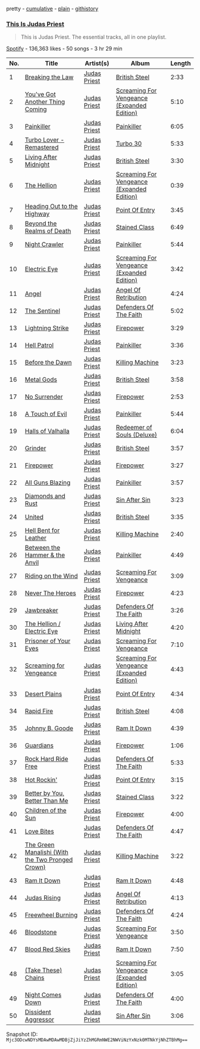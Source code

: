 pretty - [cumulative](/playlists/cumulative/37i9dQZF1DZ06evO1q6zh6.md) - [plain](/playlists/plain/37i9dQZF1DZ06evO1q6zh6) - [githistory](https://github.githistory.xyz/mackorone/spotify-playlist-archive/blob/main/playlists/plain/37i9dQZF1DZ06evO1q6zh6)

### [This Is Judas Priest](https://open.spotify.com/playlist/37i9dQZF1DZ06evO1q6zh6)

> This is Judas Priest\. The essential tracks, all in one playlist.

[Spotify](https://open.spotify.com/user/spotify) - 136,363 likes - 50 songs - 3 hr 29 min

| No. | Title | Artist(s) | Album | Length |
|---|---|---|---|---|
| 1 | [Breaking the Law](https://open.spotify.com/track/2RaA6kIcvomt77qlIgGhCT) | [Judas Priest](https://open.spotify.com/artist/2tRsMl4eGxwoNabM08Dm4I) | [British Steel](https://open.spotify.com/album/5bqtZRbUZUxUps8mrO9tGY) | 2:33 |
| 2 | [You've Got Another Thing Coming](https://open.spotify.com/track/4f3RDq9nYPBeR1yMSgnmBm) | [Judas Priest](https://open.spotify.com/artist/2tRsMl4eGxwoNabM08Dm4I) | [Screaming For Vengeance \(Expanded Edition\)](https://open.spotify.com/album/55MZQrenomrTq0aQneC7Pi) | 5:10 |
| 3 | [Painkiller](https://open.spotify.com/track/0L7zm6afBEtrNKo6C6Gj08) | [Judas Priest](https://open.spotify.com/artist/2tRsMl4eGxwoNabM08Dm4I) | [Painkiller](https://open.spotify.com/album/7LgrhuKnAXpNEv8qzcVd2t) | 6:05 |
| 4 | [Turbo Lover \- Remastered](https://open.spotify.com/track/1i5yWGXgtFABa0czv2pbZH) | [Judas Priest](https://open.spotify.com/artist/2tRsMl4eGxwoNabM08Dm4I) | [Turbo 30](https://open.spotify.com/album/7ipED6pLR8QJpO6PN9CC2U) | 5:33 |
| 5 | [Living After Midnight](https://open.spotify.com/track/0IXpUl1fn2QZcBavfuq0H4) | [Judas Priest](https://open.spotify.com/artist/2tRsMl4eGxwoNabM08Dm4I) | [British Steel](https://open.spotify.com/album/5bqtZRbUZUxUps8mrO9tGY) | 3:30 |
| 6 | [The Hellion](https://open.spotify.com/track/7LLQxMvAYOpoC2PKe3VQn5) | [Judas Priest](https://open.spotify.com/artist/2tRsMl4eGxwoNabM08Dm4I) | [Screaming For Vengeance \(Expanded Edition\)](https://open.spotify.com/album/55MZQrenomrTq0aQneC7Pi) | 0:39 |
| 7 | [Heading Out to the Highway](https://open.spotify.com/track/7sicPw7V9SYJl3Zjme9i4p) | [Judas Priest](https://open.spotify.com/artist/2tRsMl4eGxwoNabM08Dm4I) | [Point Of Entry](https://open.spotify.com/album/02mDd1vg3xHPOxpNYkZIGP) | 3:45 |
| 8 | [Beyond the Realms of Death](https://open.spotify.com/track/3Rtv6zRNKpeSygXoaF9kCm) | [Judas Priest](https://open.spotify.com/artist/2tRsMl4eGxwoNabM08Dm4I) | [Stained Class](https://open.spotify.com/album/0v6FGuCgvRotTNL1KoX297) | 6:49 |
| 9 | [Night Crawler](https://open.spotify.com/track/0MU1TyyAbuoXLGiQBgW9CI) | [Judas Priest](https://open.spotify.com/artist/2tRsMl4eGxwoNabM08Dm4I) | [Painkiller](https://open.spotify.com/album/7LgrhuKnAXpNEv8qzcVd2t) | 5:44 |
| 10 | [Electric Eye](https://open.spotify.com/track/3w9zHVKI28aUPZTxq8oDC6) | [Judas Priest](https://open.spotify.com/artist/2tRsMl4eGxwoNabM08Dm4I) | [Screaming For Vengeance \(Expanded Edition\)](https://open.spotify.com/album/55MZQrenomrTq0aQneC7Pi) | 3:42 |
| 11 | [Angel](https://open.spotify.com/track/0HSqXHUdHUbDjWxYIClohv) | [Judas Priest](https://open.spotify.com/artist/2tRsMl4eGxwoNabM08Dm4I) | [Angel Of Retribution](https://open.spotify.com/album/12rTdEhRhwPpV0XJvZW9u1) | 4:24 |
| 12 | [The Sentinel](https://open.spotify.com/track/6noDJ06v7z8bCsBitjxFG2) | [Judas Priest](https://open.spotify.com/artist/2tRsMl4eGxwoNabM08Dm4I) | [Defenders Of The Faith](https://open.spotify.com/album/3o0mPpetAFCOIFkUaw1egl) | 5:02 |
| 13 | [Lightning Strike](https://open.spotify.com/track/6qopop1Rc9r1RjEIBQhc8d) | [Judas Priest](https://open.spotify.com/artist/2tRsMl4eGxwoNabM08Dm4I) | [Firepower](https://open.spotify.com/album/7p3G0OCxtlWyJcPE1FxnyB) | 3:29 |
| 14 | [Hell Patrol](https://open.spotify.com/track/6QKplS12OIhLVzbfCOLesv) | [Judas Priest](https://open.spotify.com/artist/2tRsMl4eGxwoNabM08Dm4I) | [Painkiller](https://open.spotify.com/album/7LgrhuKnAXpNEv8qzcVd2t) | 3:36 |
| 15 | [Before the Dawn](https://open.spotify.com/track/29KPwkhfGpRkrL57TmFbDE) | [Judas Priest](https://open.spotify.com/artist/2tRsMl4eGxwoNabM08Dm4I) | [Killing Machine](https://open.spotify.com/album/5Ud4v6Y2UC3uNeTdVssXj0) | 3:23 |
| 16 | [Metal Gods](https://open.spotify.com/track/0VFfZVCFNe1I2IIChVBR5m) | [Judas Priest](https://open.spotify.com/artist/2tRsMl4eGxwoNabM08Dm4I) | [British Steel](https://open.spotify.com/album/5bqtZRbUZUxUps8mrO9tGY) | 3:58 |
| 17 | [No Surrender](https://open.spotify.com/track/1Fr7OlVZrc3mDvru8j2cFi) | [Judas Priest](https://open.spotify.com/artist/2tRsMl4eGxwoNabM08Dm4I) | [Firepower](https://open.spotify.com/album/7p3G0OCxtlWyJcPE1FxnyB) | 2:53 |
| 18 | [A Touch of Evil](https://open.spotify.com/track/08hn5vq1XnVmVQI4mfzsXa) | [Judas Priest](https://open.spotify.com/artist/2tRsMl4eGxwoNabM08Dm4I) | [Painkiller](https://open.spotify.com/album/7LgrhuKnAXpNEv8qzcVd2t) | 5:44 |
| 19 | [Halls of Valhalla](https://open.spotify.com/track/4zX2bEgFHUIZV8rR3qsLor) | [Judas Priest](https://open.spotify.com/artist/2tRsMl4eGxwoNabM08Dm4I) | [Redeemer of Souls \(Deluxe\)](https://open.spotify.com/album/0RIfXMHvRpLqHsZ0FZE3mS) | 6:04 |
| 20 | [Grinder](https://open.spotify.com/track/54IuIxOITRtbK8cU7fHIQf) | [Judas Priest](https://open.spotify.com/artist/2tRsMl4eGxwoNabM08Dm4I) | [British Steel](https://open.spotify.com/album/5bqtZRbUZUxUps8mrO9tGY) | 3:57 |
| 21 | [Firepower](https://open.spotify.com/track/3uDNzcGyRINKSFedKCvEwB) | [Judas Priest](https://open.spotify.com/artist/2tRsMl4eGxwoNabM08Dm4I) | [Firepower](https://open.spotify.com/album/7p3G0OCxtlWyJcPE1FxnyB) | 3:27 |
| 22 | [All Guns Blazing](https://open.spotify.com/track/2Ip7WDoKDeVGnWsnOCzinV) | [Judas Priest](https://open.spotify.com/artist/2tRsMl4eGxwoNabM08Dm4I) | [Painkiller](https://open.spotify.com/album/7LgrhuKnAXpNEv8qzcVd2t) | 3:57 |
| 23 | [Diamonds and Rust](https://open.spotify.com/track/2Z17Q91PB11tzkDh0QQtd6) | [Judas Priest](https://open.spotify.com/artist/2tRsMl4eGxwoNabM08Dm4I) | [Sin After Sin](https://open.spotify.com/album/2GXeHOkRouW0LnKBMUnVtv) | 3:23 |
| 24 | [United](https://open.spotify.com/track/5QJTiFUvKTVEwcDrek3xpU) | [Judas Priest](https://open.spotify.com/artist/2tRsMl4eGxwoNabM08Dm4I) | [British Steel](https://open.spotify.com/album/5bqtZRbUZUxUps8mrO9tGY) | 3:35 |
| 25 | [Hell Bent for Leather](https://open.spotify.com/track/0SEd8AUWG3j4YFsFEVmGjW) | [Judas Priest](https://open.spotify.com/artist/2tRsMl4eGxwoNabM08Dm4I) | [Killing Machine](https://open.spotify.com/album/5Ud4v6Y2UC3uNeTdVssXj0) | 2:40 |
| 26 | [Between the Hammer & the Anvil](https://open.spotify.com/track/3DfE7Ysl7H40yDbGFSuzPU) | [Judas Priest](https://open.spotify.com/artist/2tRsMl4eGxwoNabM08Dm4I) | [Painkiller](https://open.spotify.com/album/7LgrhuKnAXpNEv8qzcVd2t) | 4:49 |
| 27 | [Riding on the Wind](https://open.spotify.com/track/4Myj2cmlFC8tsq9cqj082O) | [Judas Priest](https://open.spotify.com/artist/2tRsMl4eGxwoNabM08Dm4I) | [Screaming For Vengeance](https://open.spotify.com/album/0V7mTTzioHiYIjfM8ATZBI) | 3:09 |
| 28 | [Never The Heroes](https://open.spotify.com/track/2dyoAUok3JghK7dQQeQ2lU) | [Judas Priest](https://open.spotify.com/artist/2tRsMl4eGxwoNabM08Dm4I) | [Firepower](https://open.spotify.com/album/7p3G0OCxtlWyJcPE1FxnyB) | 4:23 |
| 29 | [Jawbreaker](https://open.spotify.com/track/3T1k6b4zMzA2bW8klvKCcX) | [Judas Priest](https://open.spotify.com/artist/2tRsMl4eGxwoNabM08Dm4I) | [Defenders Of The Faith](https://open.spotify.com/album/3o0mPpetAFCOIFkUaw1egl) | 3:26 |
| 30 | [The Hellion / Electric Eye](https://open.spotify.com/track/4LPCfppIoBx8tpW9LrLtWj) | [Judas Priest](https://open.spotify.com/artist/2tRsMl4eGxwoNabM08Dm4I) | [Living After Midnight](https://open.spotify.com/album/4eoB0NlHD1fentI8ZbXBv5) | 4:20 |
| 31 | [Prisoner of Your Eyes](https://open.spotify.com/track/2VLwPKY2gaBxGxwgmwRDUf) | [Judas Priest](https://open.spotify.com/artist/2tRsMl4eGxwoNabM08Dm4I) | [Screaming For Vengeance](https://open.spotify.com/album/0V7mTTzioHiYIjfM8ATZBI) | 7:10 |
| 32 | [Screaming for Vengeance](https://open.spotify.com/track/5xmmAlr7JqT53WqacPRhLA) | [Judas Priest](https://open.spotify.com/artist/2tRsMl4eGxwoNabM08Dm4I) | [Screaming For Vengeance \(Expanded Edition\)](https://open.spotify.com/album/55MZQrenomrTq0aQneC7Pi) | 4:43 |
| 33 | [Desert Plains](https://open.spotify.com/track/1zMXCwfwiIGPZA4kq7ideV) | [Judas Priest](https://open.spotify.com/artist/2tRsMl4eGxwoNabM08Dm4I) | [Point Of Entry](https://open.spotify.com/album/02mDd1vg3xHPOxpNYkZIGP) | 4:34 |
| 34 | [Rapid Fire](https://open.spotify.com/track/1Ym7220l4W7Yz7Yt26rWSr) | [Judas Priest](https://open.spotify.com/artist/2tRsMl4eGxwoNabM08Dm4I) | [British Steel](https://open.spotify.com/album/5bqtZRbUZUxUps8mrO9tGY) | 4:08 |
| 35 | [Johnny B\. Goode](https://open.spotify.com/track/307B0j257d72HTyAiohF8N) | [Judas Priest](https://open.spotify.com/artist/2tRsMl4eGxwoNabM08Dm4I) | [Ram It Down](https://open.spotify.com/album/1t2M4YmH8x9Tplcxq08H5l) | 4:39 |
| 36 | [Guardians](https://open.spotify.com/track/0yO4LQ2u0Y9Wc9SFI22KzW) | [Judas Priest](https://open.spotify.com/artist/2tRsMl4eGxwoNabM08Dm4I) | [Firepower](https://open.spotify.com/album/7p3G0OCxtlWyJcPE1FxnyB) | 1:06 |
| 37 | [Rock Hard Ride Free](https://open.spotify.com/track/5KQY3KDpQ3tO29W7iJNfFq) | [Judas Priest](https://open.spotify.com/artist/2tRsMl4eGxwoNabM08Dm4I) | [Defenders Of The Faith](https://open.spotify.com/album/3o0mPpetAFCOIFkUaw1egl) | 5:33 |
| 38 | [Hot Rockin'](https://open.spotify.com/track/3Rd4UGMRy3WWY9rcSvpvlG) | [Judas Priest](https://open.spotify.com/artist/2tRsMl4eGxwoNabM08Dm4I) | [Point Of Entry](https://open.spotify.com/album/02mDd1vg3xHPOxpNYkZIGP) | 3:15 |
| 39 | [Better by You, Better Than Me](https://open.spotify.com/track/0GpBFY4Mb7fZVyQgaWirNG) | [Judas Priest](https://open.spotify.com/artist/2tRsMl4eGxwoNabM08Dm4I) | [Stained Class](https://open.spotify.com/album/0v6FGuCgvRotTNL1KoX297) | 3:22 |
| 40 | [Children of the Sun](https://open.spotify.com/track/6rCp71jUgFxbGNsBqjLZpr) | [Judas Priest](https://open.spotify.com/artist/2tRsMl4eGxwoNabM08Dm4I) | [Firepower](https://open.spotify.com/album/7p3G0OCxtlWyJcPE1FxnyB) | 4:00 |
| 41 | [Love Bites](https://open.spotify.com/track/36IWziKKiPQ65IU4cBQ5l2) | [Judas Priest](https://open.spotify.com/artist/2tRsMl4eGxwoNabM08Dm4I) | [Defenders Of The Faith](https://open.spotify.com/album/3o0mPpetAFCOIFkUaw1egl) | 4:47 |
| 42 | [The Green Manalishi \(With the Two Pronged Crown\)](https://open.spotify.com/track/6U63nKrxHvM76KOa6kpyfq) | [Judas Priest](https://open.spotify.com/artist/2tRsMl4eGxwoNabM08Dm4I) | [Killing Machine](https://open.spotify.com/album/5Ud4v6Y2UC3uNeTdVssXj0) | 3:22 |
| 43 | [Ram It Down](https://open.spotify.com/track/2MgefjgzhPfBjLdQ0lJchF) | [Judas Priest](https://open.spotify.com/artist/2tRsMl4eGxwoNabM08Dm4I) | [Ram It Down](https://open.spotify.com/album/1t2M4YmH8x9Tplcxq08H5l) | 4:48 |
| 44 | [Judas Rising](https://open.spotify.com/track/23aT0N006BZf43hZYTKoaz) | [Judas Priest](https://open.spotify.com/artist/2tRsMl4eGxwoNabM08Dm4I) | [Angel Of Retribution](https://open.spotify.com/album/12rTdEhRhwPpV0XJvZW9u1) | 4:13 |
| 45 | [Freewheel Burning](https://open.spotify.com/track/6aQBzaeOIajIPGAMzqa23J) | [Judas Priest](https://open.spotify.com/artist/2tRsMl4eGxwoNabM08Dm4I) | [Defenders Of The Faith](https://open.spotify.com/album/3o0mPpetAFCOIFkUaw1egl) | 4:24 |
| 46 | [Bloodstone](https://open.spotify.com/track/0njgMX72ZFD9oZnhpFLsn8) | [Judas Priest](https://open.spotify.com/artist/2tRsMl4eGxwoNabM08Dm4I) | [Screaming For Vengeance](https://open.spotify.com/album/0V7mTTzioHiYIjfM8ATZBI) | 3:50 |
| 47 | [Blood Red Skies](https://open.spotify.com/track/7g796noAmjjQOibxStn85a) | [Judas Priest](https://open.spotify.com/artist/2tRsMl4eGxwoNabM08Dm4I) | [Ram It Down](https://open.spotify.com/album/1t2M4YmH8x9Tplcxq08H5l) | 7:50 |
| 48 | [\(Take These\) Chains](https://open.spotify.com/track/3fV1eQ8KNKGF18SYY6UYIr) | [Judas Priest](https://open.spotify.com/artist/2tRsMl4eGxwoNabM08Dm4I) | [Screaming For Vengeance \(Expanded Edition\)](https://open.spotify.com/album/55MZQrenomrTq0aQneC7Pi) | 3:05 |
| 49 | [Night Comes Down](https://open.spotify.com/track/2lqc273pCZk6gtkfubaCbh) | [Judas Priest](https://open.spotify.com/artist/2tRsMl4eGxwoNabM08Dm4I) | [Defenders Of The Faith](https://open.spotify.com/album/3o0mPpetAFCOIFkUaw1egl) | 4:00 |
| 50 | [Dissident Aggressor](https://open.spotify.com/track/3x639plCXGLyZoMcyR2IgJ) | [Judas Priest](https://open.spotify.com/artist/2tRsMl4eGxwoNabM08Dm4I) | [Sin After Sin](https://open.spotify.com/album/2GXeHOkRouW0LnKBMUnVtv) | 3:06 |

Snapshot ID: `Mjc3ODcwNDYsMDAwMDAwMDBjZjJiYzZhMGRmNWE2NWViNzYxNzk0MTNkYjNhZTBhMg==`
